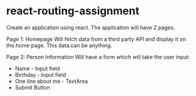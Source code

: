 # react-routing-assignment
Create an application using react. The application will have 2 pages.

Page 1: Homepage
Will fetch data from a third party API and display it on the home page.
This data can be anything.


Page 2: Person Information
Will have a form which will take the user input:
- Name - Input field
- Birthday - Input field
- One line about me - TextArea
-  Submit Button 

